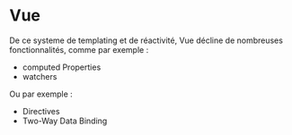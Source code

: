 # Vue

De ce systeme de templating et de réactivité, Vue décline de nombreuses fonctionnalités, comme par exemple : 
- computed Properties
- watchers

Ou par exemple : 
- Directives
- Two-Way Data Binding